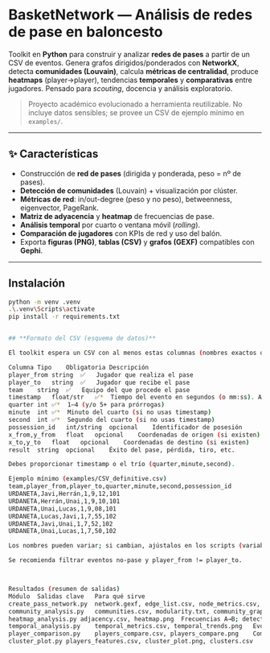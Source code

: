 # BasketNetwork — Análisis de redes de pase en baloncesto

Toolkit en **Python** para construir y analizar **redes de pases** a partir de un CSV de eventos. Genera grafos dirigidos/ponderados con **NetworkX**, detecta **comunidades (Louvain)**, calcula **métricas de centralidad**, produce **heatmaps** (player→player), tendencias **temporales** y **comparativas** entre jugadores. Pensado para *scouting*, docencia y análisis exploratorio.

> Proyecto académico evolucionado a herramienta reutilizable. No incluye datos sensibles; se provee un CSV de ejemplo mínimo en `examples/`.

---

## ✨ Características

- Construcción de **red de pases** (dirigida y ponderada, peso = nº de pases).
- **Detección de comunidades** (Louvain) + visualización por clúster.
- **Métricas de red**: in/out-degree (peso y no peso), betweenness, eigenvector, PageRank.
- **Matriz de adyacencia** y **heatmap** de frecuencias de pase.
- **Análisis temporal** por cuarto o ventana móvil (*rolling*).
- **Comparación de jugadores** con KPIs de red y uso del balón.
- Exporta **figuras (PNG)**, **tablas (CSV)** y **grafos (GEXF)** compatibles con **Gephi**.

---

## Instalación

```bash
python -m venv .venv
.\.venv\Scripts\activate
pip install -r requirements.txt


## **Formato del CSV (esquema de datos)**

El toolkit espera un CSV con al menos estas columnas (nombres exactos o renómbralas a estos):

Columna	Tipo	Obligatoria	Descripción
player_from	string	✅	Jugador que realiza el pase
player_to	string	✅	Jugador que recibe el pase
team	string	✅	Equipo del que procede el pase
timestamp	float/str	✅*	Tiempo del evento en segundos (o mm:ss). Alternativa: usar quarter,minute,second
quarter	int	✅*	1–4 (y/o 5+ para prórrogas)
minute	int	✅*	Minuto del cuarto (si no usas timestamp)
second	int	✅*	Segundo del cuarto (si no usas timestamp)
possession_id	int/string	opcional	Identificador de posesión
x_from,y_from	float	opcional	Coordenadas de origen (si existen)
x_to,y_to	float	opcional	Coordenadas de destino (si existen)
result	string	opcional	Éxito del pase, pérdida, tiro, etc.

Debes proporcionar timestamp o el trío (quarter,minute,second).

Ejemplo mínimo (examples/CSV_definitive.csv)
team,player_from,player_to,quarter,minute,second,possession_id
URDANETA,Javi,Herrán,1,9,12,101
URDANETA,Herrán,Unai,1,9,10,101
URDANETA,Unai,Lucas,1,9,08,101
URDANETA,Lucas,Javi,1,7,55,102
URDANETA,Javi,Unai,1,7,52,102
URDANETA,Unai,Lucas,1,7,50,102

Los nombres pueden variar; si cambian, ajústalos en los scripts (variables al inicio).

Se recomienda filtrar eventos no-pase y player_from != player_to.



Resultados (resumen de salidas)
Módulo	Salidas clave	Para qué sirve
create_pass_network.py	network.gexf, edge_list.csv, node_metrics.csv, PNG	Ver estructura global, nodos/aristas clave; abrir en Gephi
community_analysis.py	communities.csv, modularity.txt, community_graph.png	Detectar subgrupos funcionales de pase (quintetos/roles)
heatmap_analysis.py	adjacency.csv, heatmap.png	Frecuencias A→B; detectar conexiones infra/sobre-utilizadas
temporal_analysis.py	temporal_metrics.csv, temporal_trends.png	Evolución por cuartos o en el tiempo; rachas y cambios de distribución de pases
player_comparison.py	players_compare.csv, players_compare.png	Comparar perfiles de red y uso del balón entre jugadores
cluster_plot.py	players_features.csv, cluster_plot.png, clusters.csv	Agrupar jugadores por rol/estilo a partir de métricas de red
